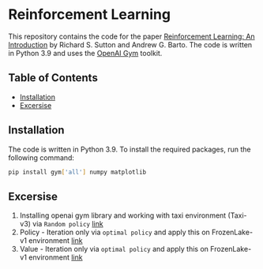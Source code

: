 # Reinforcement Learning 

This repository contains the code for the paper [Reinforcement Learning: An Introduction](http://incompleteideas.net/book/the-book-2nd.html) by Richard S. Sutton and Andrew G. Barto. The code is written in Python 3.9 and uses the [OpenAI Gym](https://gym.openai.com/) toolkit.

## Table of Contents

- [Installation](#installation)
- [Excersise](#excersise)


## Installation

The code is written in Python 3.9. To install the required packages, run the following command:

```bash
pip install gym['all'] numpy matplotlib
```

## Excersise 

1) Installing openai gym library and working with taxi environment (Taxi-v3) via  `Random policy` [link]()
2) Policy - Iteration only via `optimal policy` and apply this on FrozenLake-v1 environment [link]()
3) Value - Iteration only via `optimal policy` and apply this on FrozenLake-v1 environment [link]()
